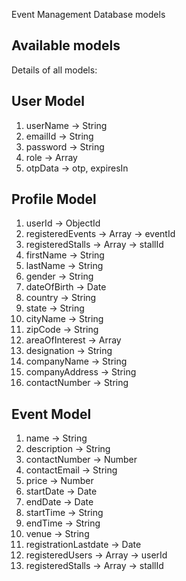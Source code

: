 Event Management Database models

## Available models

Details of all models:

## User Model

1.  userName -> String
2.  emailId -> String
3.  password -> String
4.  role -> Array
5.  otpData -> otp, expiresIn

## Profile Model

1.  userId -> ObjectId
2.  registeredEvents -> Array -> eventId
3.  registeredStalls -> Array -> stallId
4.  firstName -> String
5.  lastName -> String
6.  gender -> String
7.  dateOfBirth -> Date
8.  country -> String
9.  state -> String
10. cityName -> String
11. zipCode -> String
12. areaOfInterest -> Array
13. designation -> String
14. companyName -> String
15. companyAddress -> String
16. contactNumber -> String

## Event Model

1. name -> String
2. description -> String
3. contactNumber -> Number
4. contactEmail -> String
5. price -> Number
6. startDate -> Date
7. endDate -> Date
8. startTime -> String
9. endTime -> String
10. venue -> String
11. registrationLastdate -> Date
12. registeredUsers -> Array -> userId
13. registeredStalls -> Array -> stallId
